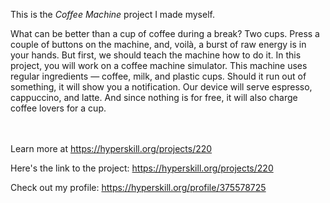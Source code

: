 This is the *Coffee Machine* project I made myself.


<p>What can be better than a cup of coffee during a break? Two cups. Press a couple of buttons on the machine, and, voil&agrave;, a burst of raw energy is in your hands. But first, we should teach the machine how to do it. In this project, you will work on a coffee machine simulator. This machine uses regular ingredients &mdash; coffee, milk, and plastic cups. Should it run out of something, it will show you a notification. Our device will serve espresso, cappuccino, and latte. And since nothing is for free, it will also charge coffee lovers for a cup.</p><br/><br/>Learn more at <a href="https://hyperskill.org/projects/220?utm_source=ide&utm_medium=ide&utm_campaign=ide&utm_content=project-card">https://hyperskill.org/projects/220</a>

Here's the link to the project: https://hyperskill.org/projects/220

Check out my profile: https://hyperskill.org/profile/375578725